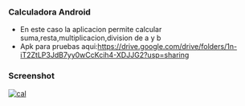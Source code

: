 ### Calculadora Android

- En este caso la aplicacion permite calcular suma,resta,multiplicacion,division de a y b
- Apk para pruebas aqui:https://drive.google.com/drive/folders/1n-iT2ZtLP3JdB7yy0wCcKcih4-XDJJG2?usp=sharing

### Screenshot
[![cal](https://i.ibb.co/1fb1ykh/calculadora.jpg "cal")](https://i.ibb.co/1fb1ykh/calculadora.jpg "cal")
